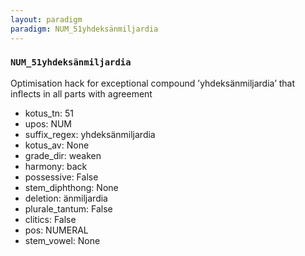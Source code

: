 ```yaml
---
layout: paradigm
paradigm: NUM_51yhdeksänmiljardia
---
```

### ` NUM_51yhdeksänmiljardia `

Optimisation hack for exceptional compound ’yhdeksänmiljardia’ that inflects in all parts with agreement
* kotus_tn: 51
* upos: NUM
* suffix_regex: yhdeksänmiljardia
* kotus_av: None
* grade_dir: weaken
* harmony: back
* possessive: False
* stem_diphthong: None
* deletion: änmiljardia
* plurale_tantum: False
* clitics: False
* pos: NUMERAL
* stem_vowel: None
